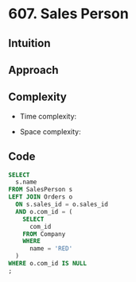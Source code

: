 # 607. Sales Person

## Intuition

## Approach
<!-- Describe your approach to solving the problem. -->

## Complexity

- Time complexity:
<!-- Add your time complexity here, e.g. $$O(n)$$ -->

- Space complexity:
<!-- Add your space complexity here, e.g. $$O(n)$$ -->

## Code

```sql
SELECT
  s.name
FROM SalesPerson s
LEFT JOIN Orders o
  ON s.sales_id = o.sales_id
  AND o.com_id = (
    SELECT
      com_id
    FROM Company
    WHERE
      name = 'RED'
  )
WHERE o.com_id IS NULL
;
```
